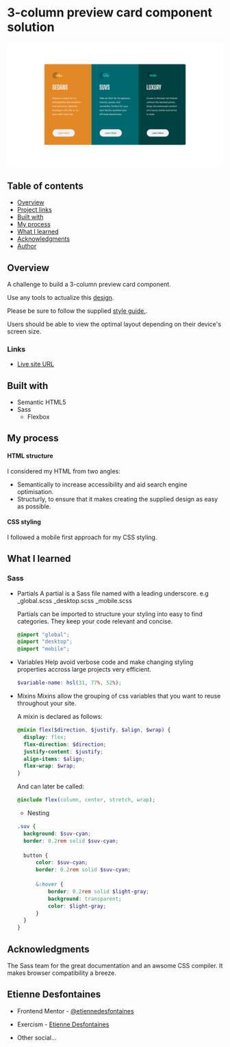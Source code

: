 # 3-column preview card component solution

![](./screenshots/3-column-preview-card-component-desktop-screenshot.png)

## Table of contents

- [Overview](#overview)
- [Project links](#links)
- [Built with](#built-with)
- [My process](#my-process)
- [What I learned](#what-i-learned)
- [Acknowledgments](#acknowledgments)
- [Author](#etienne-desfontaines)

## Overview

A challenge to build a 3-column preview card component.

Use any tools to actualize this [design](./design).

Please be sure to follow the supplied [style guide.](./style-guide.md).

Users should be able to view the optimal layout depending on their device's screen size.

### Links

- [Live site URL](https://3-column-preview-card-component-solution-etiennedesfontaines.netlify.app/)

## Built with

- Semantic HTML5
- Sass
  - Flexbox

## My process

#### HTML structure

I considered my HTML from two angles:

- Semantically to increase accessibility and aid search engine optimisation.
- Structurly, to ensure that it makes creating the supplied design as easy as possible.

#### CSS styling

I followed a mobile first approach for my CSS styling.

## What I learned

### Sass

- Partials
  A partial is a Sass file named with a leading underscore. e.g
  \_global.scss
  \_desktop.scss
  \_mobile.scss

  Partials can be imported to structure your styling into easy to find categories. They keep your code relevant and concise.

  ```scss
  @import "global";
  @import "desktop";
  @import "mobile";
  ```

- Variables
  Help avoid verbose code and make changing styling properties accross large projects very efficient.
  ```scss
  $variable-name: hsl(31, 77%, 52%);
  ```
- Mixins
  Mixins allow the grouping of css variables that you want to reuse throughout your site.

  A mixin is declared as follows:

  ```scss
  @mixin flex($direction, $justify, $align, $wrap) {
  	display: flex;
  	flex-direction: $direction;
  	justify-content: $justify;
  	align-items: $align;
  	flex-wrap: $wrap;
  }
  ```

  And can later be called:

  ```scss
  @include flex(column, center, stretch, wrap);
  ```

  - Nesting

  ```scss
  .suv {
  	background: $suv-cyan;
  	border: 0.2rem solid $suv-cyan;

  	button {
  		color: $suv-cyan;
  		border: 0.2rem solid $suv-cyan;

  		&:hover {
  			border: 0.2rem solid $light-gray;
  			background: transparent;
  			color: $light-gray;
  		}
  	}
  }
  ```

## Acknowledgments

The Sass team for the great documentation and an awsome CSS compiler. It makes browser compatibility a breeze.

## Etienne Desfontaines

- Frontend Mentor - [@etiennedesfontaines](https://www.frontendmentor.io/profile/etiennedesfontaines)

- Exercism - [Etienne Desfontaines](https://exercism.io/profiles/etiennedesfontaines)
- Other social...
